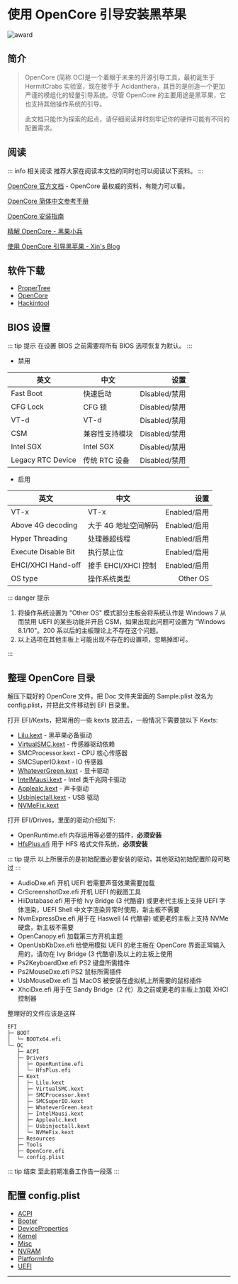 # 使用 OpenCore 引导安装黑苹果

![award](/images/award.png)

## 简介

> OpenCore (简称 OC)是一个着眼于未来的开源引导工具，最初诞生于 HermitCrabs 实验室，现在接手于 Acidanthera，其目的是创造一个更加严谨的模组化的轻量引导系统。尽管 OpenCore 的主要用途是黑苹果，它也支持其他操作系统的引导。
>
> 此文档只能作为探索的起点，请仔细阅读并时刻牢记你的硬件可能有不同的配置需求。

## 阅读

::: info 相关阅读
推荐大家在阅读本文档的同时也可以阅读以下资料。
:::

[OpenCore 官方文档](https://github.com/acidanthera/OpenCorePkg/blob/master/Docs/Configuration.pdf) - OpenCore 最权威的资料，有能力可以看。

[OpenCore 简体中文参考手册](https://oc.skk.moe/)

[OpenCore 安装指南](https://dortania.github.io/OpenCore-Install-Guide/)

[精解 OpenCore - 黑果小兵](https://blog.daliansky.net/OpenCore-BootLoader.html)

[使用 OpenCore 引导黑苹果 - Xjn's Blog](https://blog.xjn819.com/post/opencore-guide.html)

## 软件下载

- [ProperTree](https://github.com/corpnewt/ProperTree)
- [OpenCore](https://github.com/acidanthera/OpenCorePkg/releases)
- [Hackintool](https://github.com/headkaze/Hackintool/releases)

## BIOS 设置

::: tip 提示
在设置 BIOS 之前需要将所有 BIOS 选项恢复为默认。
:::

- 禁用

| 英文              | 中文           |          设置 |
| ----------------- | -------------- | ------------: |
| Fast Boot         | 快速启动       | Disabled/禁用 |
| CFG Lock          | CFG 锁         | Disabled/禁用 |
| VT-d              | VT-d           | Disabled/禁用 |
| CSM               | 兼容性支持模块 | Disabled/禁用 |
| Intel SGX         | Intel SGX      | Disabled/禁用 |
| Legacy RTC Device | 传统 RTC 设备  | Disabled/禁用 |

- 启用

| 英文                | 中文                 |         设置 |
| ------------------- | -------------------- | -----------: |
| VT-x                | VT-x                 | Enabled/启用 |
| Above 4G decoding   | 大于 4G 地址空间解码 | Enabled/启用 |
| Hyper Threading     | 处理器超线程         | Enabled/启用 |
| Execute Disable Bit | 执行禁止位           | Enabled/启用 |
| EHCI/XHCI Hand-off  | 接手 EHCI/XHCI 控制  | Enabled/启用 |
| OS type             | 操作系统类型         |     Other OS |

::: danger 提示

1. 将操作系统设置为 "Other OS" 模式部分主板会将系统认作是 Windows 7 从而禁用 UEFI 的某些功能并开启 CSM，如果出现此问题可设置为 "Windows 8.1/10"。200 系以后的主板理论上不存在这个问题。
2. 以上选项在其他主板上可能出现不存在的设置项，忽略掉即可。

:::

## 整理 OpenCore 目录

解压下载好的 OpenCore 文件，把 Doc 文件夹里面的 Sample.plist 改名为 config.plist，并把此文件移动到 EFI 目录里。

打开 EFI/Kexts，把常用的一些 kexts 放进去，一般情况下需要放以下 Kexts:

- [Lilu.kext](https://github.com/acidanthera/Lilu/releases) - 黑苹果必备驱动
- [VirtualSMC.kext](https://github.com/acidanthera/VirtualSMC/releases) - 传感器驱动依赖
- SMCProcessor.kext - CPU 核心传感器
- SMCSuperIO.kext - IO 传感器
- [WhateverGreen.kext](https://github.com/acidanthera/WhateverGreen/releases) - 显卡驱动
- [IntelMausi.kext](https://github.com/acidanthera/IntelMausi/releases) - Intel 类千兆网卡驱动
- [Applealc.kext](https://github.com/acidanthera/AppleALC/releases) - 声卡驱动
- [Usbinjectall.kext](https://github.com/Sniki/OS-X-USB-Inject-All/releases) - USB 驱动
- [NVMeFix.kext](https://github.com/acidanthera/NVMeFix/releases)

打开 EFI/Drives，里面的驱动介绍如下:

- OpenRuntime.efi 内存运用等必要的插件，**必须安装**
- [HfsPlus.efi](https://github.com/acidanthera/OcBinaryData/blob/master/Drivers/HfsPlus.efi) 用于 HFS 格式文件系统，**必须安装**

::: tip 提示
以上所展示的是初始配置必要安装的驱动，其他驱动初始配置阶段可略过
:::

- AudioDxe.efi 开机 UEFI 若需要声音效果需要加载
- CrScreenshotDxe.efi 开机 UEFI 的截图工具
- HiiDatabase.efi 用于给 Ivy Bridge (3 代酷睿) 或更老代主板上支持 UEFI 字体渲染，UEFI Shell 中文字渲染异常时使用，新主板不需要
- NvmExpressDxe.efi 用于在 Haswell (4 代酷睿) 或更老的主板上支持 NVMe 硬盘，新主板不需要
- OpenCanopy.efi 加载第三方开机主题
- OpenUsbKbDxe.efi 给使用模拟 UEFI 的老主板在 OpenCore 界面正常输入用的，请勿在 Ivy Bridge (3 代酷睿)及以上的主板上使用
- Ps2KeyboardDxe.efi PS2 键盘所需插件
- Ps2MouseDxe.efi PS2 鼠标所需插件
- UsbMouseDxe.efi 当 MacOS 被安装在虚拟机上所需要的鼠标插件
- XhciDxe.efi 用于在 Sandy Bridge（2 代）及之前或更老的主板上加载 XHCI 控制器

整理好的文件应该是这样

```
EFI
├─ BOOT
│  └─ BOOTx64.efi
└─ OC
   ├─ ACPI
   ├─ Drivers
   │  ├─ OpenRuntime.efi
   │  └─ HfsPlus.efi
   ├─ Kext
   │  ├─ Lilu.kext
   │  ├─ VirtualSMC.kext
   │  ├─ SMCProcessor.kext
   │  ├─ SMCSuperIO.kext
   │  ├─ WhateverGreen.kext
   │  ├─ IntelMausi.kext
   │  ├─ Applealc.kext
   │  ├─ Usbinjectall.kext
   │  └─ NVMeFix.kext
   ├─ Resources
   ├─ Tools
   ├─ OpenCore.efi
   └─ config.plist
```

::: tip 结束
至此前期准备工作告一段落
:::

## 配置 config.plist

- [ACPI](./aacpi.md)
- [Booter](./abooter.md)
- [DeviceProperties](./adeviceproperties.md)
- [Kernel](./akernel.md)
- [Misc](./amisc.md)
- [NVRAM](./anvram.md)
- [PlatformInfo](./aplatforminfo.md)
- [UEFI](./auefi.md)
<hr>
